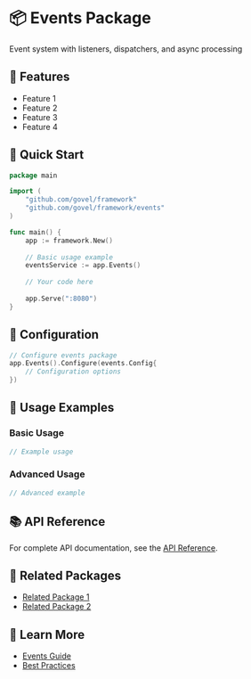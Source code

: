 # 📦 Events Package

Event system with listeners, dispatchers, and async processing

## 🌟 Features

- Feature 1
- Feature 2
- Feature 3
- Feature 4

## 🚀 Quick Start

```go
package main

import (
    "github.com/govel/framework"
    "github.com/govel/framework/events"
)

func main() {
    app := framework.New()
    
    // Basic usage example
    eventsService := app.Events()
    
    // Your code here
    
    app.Serve(":8080")
}
```

## 📖 Configuration

```go
// Configure events package
app.Events().Configure(events.Config{
    // Configuration options
})
```

## 🔧 Usage Examples

### Basic Usage

```go
// Example usage
```

### Advanced Usage

```go
// Advanced example
```

## 📚 API Reference

For complete API documentation, see the [API Reference](../../api-reference/events.md).

## 🔗 Related Packages

- [Related Package 1](../package1/README.md)
- [Related Package 2](../package2/README.md)

## 📖 Learn More

- [Events Guide](guide.md)
- [Best Practices](best-practices.md)
